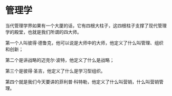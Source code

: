 # 管理学

当代管理学界如果有一个大厦的话，它有四根大柱子，这四根柱子支撑了现代管理学的殿堂，也就是我们所谓的四大师。

第一个人叫彼得·德鲁克，他可以说是大师中的大师，他定义了什么叫管理、组织和创新；

第二个是讲战略的迈克尔·波特，他定义了什么是战略；

第三个是彼得·圣吉，他定义了什么是学习型组织。

第四个就是我们今天要讲的菲利普·科特勒，他定义了什么叫营销，什么叫营销管理。